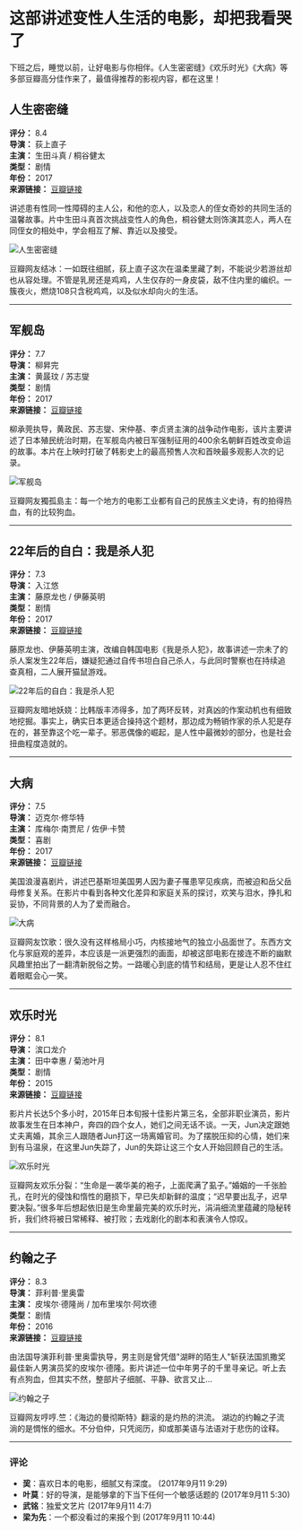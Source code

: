 # 这部讲述变性人生活的电影，却把我看哭了

下班之后，睡觉以前，让好电影与你相伴。《人生密密缝》《欢乐时光》《大病》等多部豆瓣高分佳作来了，最值得推荐的影视内容，都在这里！

## 人生密密缝
**评分：** 8.4  
**导演：** 荻上直子  
**主演：** 生田斗真 / 桐谷健太  
**类型：** 剧情  
**年份：** 2017  
**来源链接：** [豆瓣链接](https://movie.douban.com/subject/26754513/)

讲述患有性同一性障碍的主人公，和他的恋人，以及恋人的侄女奇妙的共同生活的温馨故事。片中生田斗真首次挑战变性人的角色，桐谷健太则饰演其恋人，两人在同侄女的相处中，学会相互了解、靠近以及接受。

![人生密密缝](https://img1.doubanio.com/view/photo/raw/public/p2408071889.jpg)

豆瓣网友结冰：一如既往细腻，荻上直子这次在温柔里藏了刺，不能说少若游丝却也从容处理。不管是乳房还是鸡鸡，人生仅存的一身皮袋，敌不住内里的编织。一簇夜火，燃烧108只含税鸡鸡，以及似水却向火的生活。

---

## 军舰岛
**评分：** 7.7  
**导演：** 柳昇完  
**主演：** 黄晸玟 / 苏志燮  
**类型：** 剧情  
**年份：** 2017  
**来源链接：** [豆瓣链接](https://movie.douban.com/subject/26445216/)

柳承莞执导，黄政民、苏志燮、宋仲基、李贞贤主演的战争动作电影，该片主要讲述了日本殖民统治时期，在军舰岛内被日军强制征用的400余名朝鲜百姓改变命运的故事。本片在上映时打破了韩影史上的最高预售人次和首映最多观影人次的记录。

![军舰岛](https://img3.doubanio.com/view/photo/raw/public/p2461848486.jpg)

豆瓣网友獨孤島主：每一个地方的电影工业都有自己的民族主义史诗，有的拍得热血，有的比较狗血。

---

## 22年后的自白：我是杀人犯
**评分：** 7.3  
**导演：** 入江悠  
**主演：** 藤原龙也 / 伊藤英明  
**类型：** 剧情  
**年份：** 2017  
**来源链接：** [豆瓣链接](https://movie.douban.com/subject/26835911/)

藤原龙也、伊藤英明主演，改编自韩国电影《我是杀人犯》，故事讲述一宗未了的杀人案发生22年后，嫌疑犯通过自传书坦白自己杀人，与此同时警察也在持续追查真相，二人展开猫鼠游戏。

![22年后的自白：我是杀人犯](https://img3.doubanio.com/view/photo/raw/public/p2392766726.jpg)

豆瓣网友暗地妖娆：比韩版丰沛得多，加了两环反转，对真凶的作案动机也有细致地挖掘。事实上，确实日本更适合操持这个题材，那边成为畅销作家的杀人犯是存在的，甚至靠这个吃一辈子。邪恶偶像的崛起，是人性中最微妙的部分，也是社会扭曲程度造就的。

---

## 大病
**评分：** 7.5  
**导演：** 迈克尔·修华特  
**主演：** 库梅尔·南贾尼 / 佐伊·卡赞  
**类型：** 喜剧  
**年份：** 2017  
**来源链接：** [豆瓣链接](https://movie.douban.com/subject/26884892/)

美国浪漫喜剧片，讲述巴基斯坦美国男人因为妻子罹患罕见疾病，而被迫和岳父岳母修复关系。在影片中看到各种文化差异和家庭关系的探讨，欢笑与泪水，挣扎和妥协，不同背景的人为了爱而融合。

![大病](https://img1.doubanio.com/view/photo/raw/public/p2498341627.jpg)

豆瓣网友饮歌：很久没有这样格局小巧，内核接地气的独立小品面世了。东西方文化与家庭观的差异，本应该是一派更强烈的画面，却被这部电影在接连不断的幽默风趣里拍出了一翻清新脱俗之势。一路暖心到底的情节和结局，更是让人忍不住红着眼眶会心一笑。

---

## 欢乐时光
**评分：** 8.1  
**导演：** 滨口龙介  
**主演：** 田中幸惠 / 菊池叶月  
**类型：** 剧情  
**年份：** 2015  
**来源链接：** [豆瓣链接](https://movie.douban.com/subject/26550176/)

影片片长达5个多小时，2015年日本旬报十佳影片第三名，全部非职业演员，影片故事发生在日本神户，奔四的四个女人，她们之间无话不谈。一天，Jun决定跟她丈夫离婚，其余三人跟随者Jun打这一场离婚官司。为了摆脱压抑的心情，她们来到有马温泉，在这里Jun失踪了，Jun的失踪让这三个女人开始回顾自己的生活。

![欢乐时光](https://img1.doubanio.com/view/photo/raw/public/p2275527787.jpg)

豆瓣网友欢乐分裂：“生命是一袭华美的袍子，上面爬满了虱子。”婚姻的一千张脸孔，在时光的侵蚀和惰性的磨损下，早已失却新鲜的温度；“迟早要出乱子，迟早要决裂。”很多年后想起依旧是生命里最完美的欢乐时光，涓涓细流里蕴藏的隐秘转折，我们终将被日常稀释、被打败；去戏剧化的剧本和表演令人惊叹。

---

## 约翰之子
**评分：** 8.3  
**导演：** 菲利普·里奥雷  
**主演：** 皮埃尔·德隆尚 / 加布里埃尔·阿坎德  
**类型：** 剧情  
**年份：** 2016  
**来源链接：** [豆瓣链接](https://movie.douban.com/subject/26420626/)

由法国导演菲利普·里奥雷执导，男主则是曾凭借"湖畔的陌生人"斩获法国凯撒奖最佳新人男演员奖的皮埃尔·德隆。影片讲述一位中年男子的千里寻亲记。听上去有点狗血，但其实不然，整部片子细腻、平静、欲言又止...

![约翰之子](https://img3.doubanio.com/view/photo/raw/public/p2377583210.jpg)

豆瓣网友哼哼.竺：《海边的曼彻斯特》翻滚的是灼热的洪流。 湖边的约翰之子流淌的是惆怅的细水。不分伯仲，只凭阅历，抑或那美语与法语对于悲伤的诠释。

---

### 评论
- **巭**：喜欢日本的电影，细腻又有深度。 (2017年9月11 9:29)
- **叶莫**：好的导演，是能够拿的下当下任何一个敏感话题的 (2017年9月11 5:30)
- **武铭**：独爱文艺片 (2017年9月11 4:7)
- **梁为先**：一个都没看过的来报个到 (2017年9月11 10:44)
<!-- tcd_original_link https://m.douban.com/page/eyr500l -->
